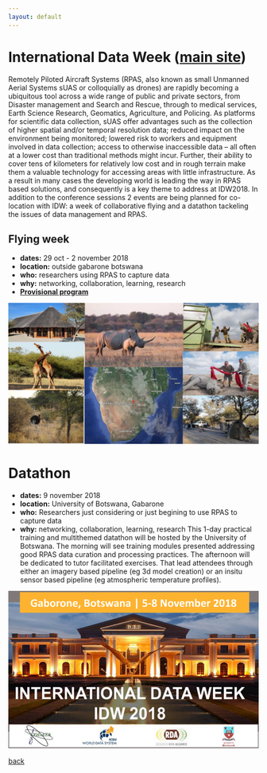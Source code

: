 ```yaml
---
layout: default
---
```


# [](#header-1) International Data Week ([main site](http://internationaldataweek.org/))

Remotely Piloted Aircraft Systems (RPAS, also known as small Unmanned Aerial Systems sUAS or colloquially as drones) are rapidly becoming a ubiquitous tool across a wide range of public and private sectors, from Disaster management and Search and Rescue, through to medical services, Earth Science Research, Geomatics, Agriculture, and Policing.  As platforms for scientific data collection, sUAS offer advantages such as the collection of higher spatial and/or temporal resolution data; reduced impact on the environment being monitored; lowered risk to workers and equipment involved in data collection; access to otherwise inaccessible data – all often at a lower cost than traditional methods might incur.  Further, their ability to cover tens of kilometers for relatively low cost and in rough terrain make them a valuable technology for accessing areas with little infrastructure.  As a result in many cases the developing world is leading the way in RPAS based solutions, and consequently is a key theme to address at IDW2018.  In addition to the conference sessions 2 events are being planned for co-location with IDW: a week of collaborative flying and a datathon tackeling the issues of data management and RPAS.


## [](#header-2) Flying week
* **dates:** 29 oct - 2 november 2018
* **location:** outside gabarone botswana
* **who:** researchers using RPAS to capture data
* **why:** networking, collaboration, learning, research
* [**Provisional program**](FW_program.md)

![](images/dataday.jpg)


# [](#header-2) Datathon
* **dates:** 9 november 2018
* **location:** University of Botswana, Gabarone
* **who:** Researchers just considering or just begining to use RPAS to capture data
* **why:** networking, collaboration, learning, research
This 1-day practical training and multithemed datathon will be hosted by the University of Botswana.  The morning will see training modules presented addressing good RPAS data curation and processing practices.  The afternoon will be dedicated to tutor facilitated exercises.  That lead attendees through either an imagery based pipeline (eg 3d model creation) or an insitu sensor based pipeline (eg atmospheric temperature profiles).



![](images/IDW2018_v04_web.png)




[back](./index.html)
